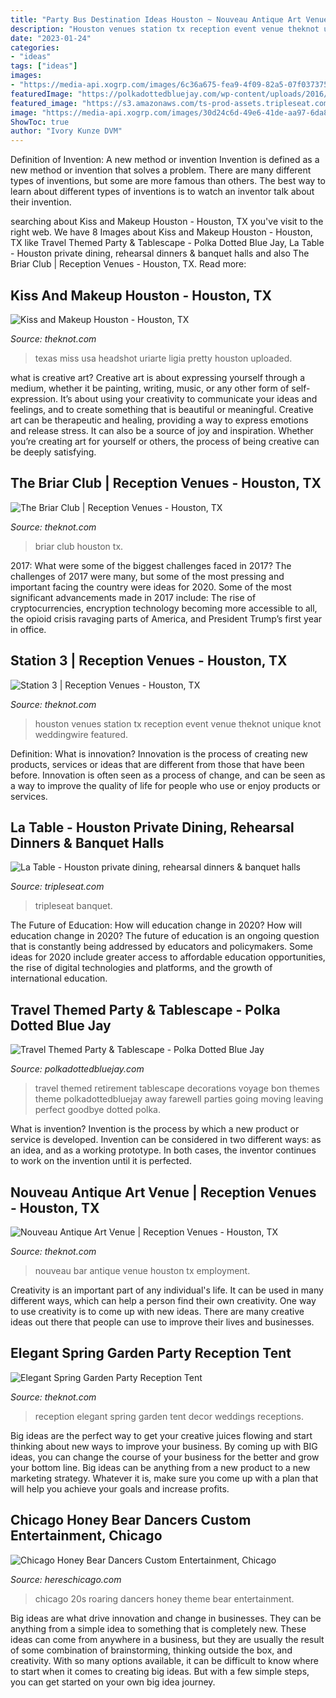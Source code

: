 ```yaml
---
title: "Party Bus Destination Ideas Houston ~ Nouveau Antique Art Venue"
description: "Houston venues station tx reception event venue theknot unique knot weddingwire featured"
date: "2023-01-24"
categories:
- "ideas"
tags: ["ideas"]
images:
- "https://media-api.xogrp.com/images/6c36a675-fea9-4f09-82a5-07f037375a10~rs_720.480"
featuredImage: "https://polkadottedbluejay.com/wp-content/uploads/2016/10/Travel-Themed-Party-and-Tablescape.jpg"
featured_image: "https://s3.amazonaws.com/ts-prod-assets.tripleseat.com/public_assets/000/010/673/10673_54ee3b1acb_original.jpg?1512143858"
image: "https://media-api.xogrp.com/images/30d24c6d-49e6-41de-aa97-6da8b947553d"
ShowToc: true
author: "Ivory Kunze DVM"
---
```



Definition of Invention: A new method or invention
Invention is defined as a new method or invention that solves a problem. There are many different types of inventions, but some are more famous than others. The best way to learn about different types of inventions is to watch an inventor talk about their invention.

	

		
searching about Kiss and Makeup Houston - Houston, TX you've visit to the right web. We have 8 Images about Kiss and Makeup Houston - Houston, TX like Travel Themed Party &amp; Tablescape - Polka Dotted Blue Jay, La Table - Houston private dining, rehearsal dinners &amp; banquet halls and also The Briar Club | Reception Venues - Houston, TX. Read more:
		
    
## Kiss And Makeup Houston - Houston, TX

<img loading=lazy src="https://media-api.xogrp.com/images/6ccc9997-ab12-41bc-90f8-1dc45411656a" onerror="this.onerror=null;this.src='https://tse4.mm.bing.net/th?id=OIP.lRC48Zr6U3Rkz0FJOWBqlAHaLH&amp;pid=15.1';" alt="Kiss and Makeup Houston - Houston, TX">

_Source: theknot.com_

>texas miss usa headshot uriarte ligia pretty houston uploaded. 

	

what is creative art?
Creative art is about expressing yourself through a medium, whether it be painting, writing, music, or any other form of self-expression. It’s about using your creativity to communicate your ideas and feelings, and to create something that is beautiful or meaningful.
Creative art can be therapeutic and healing, providing a way to express emotions and release stress. It can also be a source of joy and inspiration. Whether you’re creating art for yourself or others, the process of being creative can be deeply satisfying.

    
## The Briar Club | Reception Venues - Houston, TX

<img loading=lazy src="https://media-api.xogrp.com/images/9b267e91-589e-4632-b662-32f0bbee3147" onerror="this.onerror=null;this.src='https://tse1.mm.bing.net/th?id=OIP.KyV9DXqhf2JxmbPKQzgB5AHaE8&amp;pid=15.1';" alt="The Briar Club | Reception Venues - Houston, TX">

_Source: theknot.com_

>briar club houston tx. 

	

2017: What were some of the biggest challenges faced in 2017?
The challenges of 2017 were many, but some of the most pressing and important facing the country were ideas for 2020. Some of the most significant advancements made in 2017 include: The rise of cryptocurrencies, encryption technology becoming more accessible to all, the opioid crisis ravaging parts of America, and President Trump’s first year in office.

    
## Station 3 | Reception Venues - Houston, TX

<img loading=lazy src="https://media-api.xogrp.com/images/30d24c6d-49e6-41de-aa97-6da8b947553d" onerror="this.onerror=null;this.src='https://tse4.mm.bing.net/th?id=OIP.dtXLPuLUM1dMIP8tMTxucQHaE6&amp;pid=15.1';" alt="Station 3 | Reception Venues - Houston, TX">

_Source: theknot.com_

>houston venues station tx reception event venue theknot unique knot weddingwire featured. 

	

Definition: What is innovation?
Innovation is the process of creating new products, services or ideas that are different from those that have been before. Innovation is often seen as a process of change, and can be seen as a way to improve the quality of life for people who use or enjoy products or services.

    
## La Table - Houston Private Dining, Rehearsal Dinners &amp; Banquet Halls

<img loading=lazy src="https://s3.amazonaws.com/ts-prod-assets.tripleseat.com/public_assets/000/010/673/10673_54ee3b1acb_original.jpg?1512143858" onerror="this.onerror=null;this.src='https://tse2.mm.bing.net/th?id=OIP.5PBapy1DFcN9Skw4FMYl4QHaE8&amp;pid=15.1';" alt="La Table - Houston private dining, rehearsal dinners &amp; banquet halls">

_Source: tripleseat.com_

>tripleseat banquet. 

	

The Future of Education: How will education change in 2020?
How will education change in 2020? The future of education is an ongoing question that is constantly being addressed by educators and policymakers. Some ideas for 2020 include greater access to affordable education opportunities, the rise of digital technologies and platforms, and the growth of international education.

    
## Travel Themed Party &amp; Tablescape - Polka Dotted Blue Jay

<img loading=lazy src="https://polkadottedbluejay.com/wp-content/uploads/2016/10/Travel-Themed-Party-and-Tablescape.jpg" onerror="this.onerror=null;this.src='https://tse3.mm.bing.net/th?id=OIP.hk-wjFBR38Ju_MOZghLOrAHaKn&amp;pid=15.1';" alt="Travel Themed Party &amp; Tablescape - Polka Dotted Blue Jay">

_Source: polkadottedbluejay.com_

>travel themed retirement tablescape decorations voyage bon themes theme polkadottedbluejay away farewell parties going moving leaving perfect goodbye dotted polka. 

	

What is invention?
Invention is the process by which a new product or service is developed. Invention can be considered in two different ways: as an idea, and as a working prototype. In both cases, the inventor continues to work on the invention until it is perfected.

    
## Nouveau Antique Art Venue | Reception Venues - Houston, TX

<img loading=lazy src="https://media-api.xogrp.com/images/6c36a675-fea9-4f09-82a5-07f037375a10~rs_720.480" onerror="this.onerror=null;this.src='https://tse4.mm.bing.net/th?id=OIP.HbBdHgnYIRDK_mACkkRpOwHaE8&amp;pid=15.1';" alt="Nouveau Antique Art Venue | Reception Venues - Houston, TX">

_Source: theknot.com_

>nouveau bar antique venue houston tx employment. 

	

Creativity is an important part of any individual's life. It can be used in many different ways, which can help a person find their own creativity. One way to use creativity is to come up with new ideas. There are many creative ideas out there that people can use to improve their lives and businesses.

    
## Elegant Spring Garden Party Reception Tent

<img loading=lazy src="https://apis.xogrp.com/media-api/images/b327c46a-95bb-11e4-843f-22000aa61a3e~rs_729.h" onerror="this.onerror=null;this.src='https://tse4.mm.bing.net/th?id=OIP.IjMsxzvAx3bDKBT-UP4hFwHaLH&amp;pid=15.1';" alt="Elegant Spring Garden Party Reception Tent">

_Source: theknot.com_

>reception elegant spring garden tent decor weddings receptions. 

	

Big ideas are the perfect way to get your creative juices flowing and start thinking about new ways to improve your business. By coming up with BIG ideas, you can change the course of your business for the better and grow your bottom line. Big ideas can be anything from a new product to a new marketing strategy. Whatever it is, make sure you come up with a plan that will help you achieve your goals and increase profits.

    
## Chicago Honey Bear Dancers Custom Entertainment, Chicago

<img loading=lazy src="https://hereschicago.com/wp-content/uploads/2015/10/Roaring-20s_3.jpg600.jpg" onerror="this.onerror=null;this.src='https://tse4.mm.bing.net/th?id=OIP.PBaOd-z22-b6JxDI07YSvwHaEO&amp;pid=15.1';" alt="Chicago Honey Bear Dancers Custom Entertainment, Chicago">

_Source: hereschicago.com_

>chicago 20s roaring dancers honey theme bear entertainment. 

	

Big ideas are what drive innovation and change in businesses. They can be anything from a simple idea to something that is completely new. These ideas can come from anywhere in a business, but they are usually the result of some combination of brainstorming, thinking outside the box, and creativity. With so many options available, it can be difficult to know where to start when it comes to creating big ideas. But with a few simple steps, you can get started on your own big idea journey.

